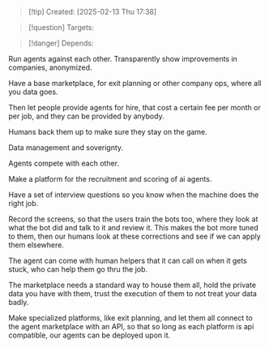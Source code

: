 
>[!tip] Created: [2025-02-13 Thu 17:38]

>[!question] Targets: 

>[!danger] Depends: 

Run agents against each other.
Transparently show improvements in companies, anonymized.

Have a base marketplace, for exit planning or other company ops, where all you data goes.

Then let people provide agents for hire, that cost a certain fee per month or per job, and they can be provided by anybody.

Humans back them up to make sure they stay on the game.

Data management and soverignty.

Agents compete with each other.

Make a platform for the recruitment and scoring of ai agents.

Have a set of interview questions so you know when the machine does the right job.

Record the screens, so that the users train the bots too, where they look at what the bot did and talk to it and review it.  This makes the bot more tuned to them, then our humans look at these corrections and see if we can apply them elsewhere.

The agent can come with human helpers that it can call on when it gets stuck, who can help them go thru the job.

The marketplace needs a standard way to house them all, hold the private data you have with them, trust the execution of them to not treat your data badly.

Make specialized platforms, like exit planning, and let them all connect to the agent marketplace with an API, so that so long as each platform is api compatible, our agents can be deployed upon it.